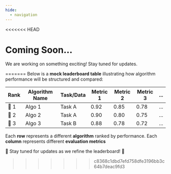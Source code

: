 ```yaml
---
hide:
  - navigation
---
```


<<<<<<< HEAD
# Coming Soon...

We are working on something exciting! Stay tuned for updates.

=======
Below is a **mock leaderboard table** illustrating how algorithm performance will be structured and compared:

| Rank | **Algorithm Name** | Task/Data | Metric 1 | Metric 2 | Metric 3 | ... |
|------|------------------|-----------|---------|---------|---------|-----|
| 🥇 1  | Algo 1           | Task A    | 0.92    | 0.85    | 0.78    | ... |
| 🥈 2  | Algo 2           | Task A    | 0.90    | 0.80    | 0.75    | ... |
| 🥉 3  | Algo 3           | Task B    | 0.88    | 0.78    | 0.72    | ... |

Each **row** represents a different **algorithm** ranked by performance. Each **column** represents different **evaluation metrics**

📢 Stay tuned for updates as we refine the leaderboard! 🎉 
>>>>>>> c8368c1dbd7efd758dfe3196bb3c64b7deac9fd3
